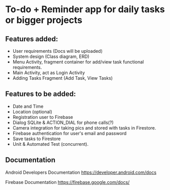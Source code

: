# To-do + Reminder app for daily tasks or bigger projects

## Features added:
- User requirements (Docs will be uploaded)
- System design (Class diagram, ERD)
- Menu Activity, fragment container for add/view task functional requirements.
- Main Activity, act as Login Activity
- Adding Tasks Fragment (Add Task, View Tasks)

## Features to be added:
- Date and Time
- Location (optional)
- Registration user to Firebase
- Dialog SQLite & ACTION_DIAL for phone calls(?)
- Camera integration for taking pics and stored with tasks in Firestore.
- Firebase authentication for user's email and password
- Save tasks to Firestore
- Unit & Automated Test (concurrent).

## Documentation
Android Developers Documentation
https://developer.android.com/docs

Firebase Documentation
https://firebase.google.com/docs/
